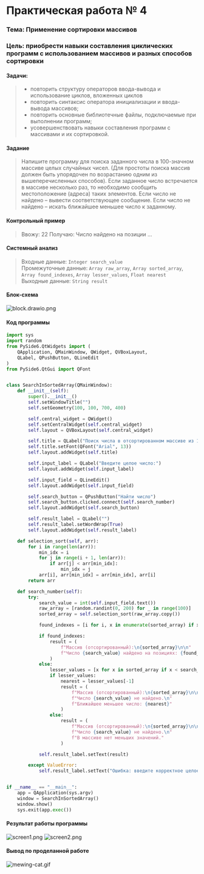 # Практическая работа № 4

### Тема: Применение сортировки массивов

### Цель: приобрести навыки составления циклических программ с использованием массивов и разных способов сортировки

#### Задачи:

> * повторить структуру операторов ввода-вывода и использование циклов, вложенных циклов
> * повторить синтаксис оператора инициализации и ввода-вывода массивов;
> * повторить основные библиотечные файлы, подключаемые при выполнении программ;
> * усовершенствовать навыки составления программ с массивами и их сортировкой.

#### Задание

> Напишите программу для поиска заданного числа в 100-значном массиве целых случайных чисел. (Для простоты поиска массив
> должен быть упорядочен по возрастанию одним из вышеперечисленных способов). Если заданное число встречается в массиве
> несколько раз, то необходимо сообщить местоположение (адреса) таких элементов. Если число не найдено – вывести
> соответствующее сообщение. Если число не найдено – искать ближайшее меньшее число к заданному.

#### Контрольный пример

> Ввожу: 22
> Получаю: Число найдено на позиции ...

#### Системный анализ

> Входные данные: `Integer search_value`  
> Промежуточные данные: `Array raw_array`, `Array sorted_array`, `Array found_indexes`, `Array lesser_values`, `Float
> nearest`  
> Выходные данные: `String result`

#### Блок-схема

![block.drawio.png](src/block.drawio.png)

#### Код программы

```python
import sys
import random
from PySide6.QtWidgets import (
    QApplication, QMainWindow, QWidget, QVBoxLayout,
    QLabel, QPushButton, QLineEdit
)
from PySide6.QtGui import QFont


class SearchInSortedArray(QMainWindow):
    def __init__(self):
        super().__init__()
        self.setWindowTitle("")
        self.setGeometry(100, 100, 700, 400)

        self.central_widget = QWidget()
        self.setCentralWidget(self.central_widget)
        self.layout = QVBoxLayout(self.central_widget)

        self.title = QLabel("Поиск числа в отсортированном массиве из 100 случайных элементов")
        self.title.setFont(QFont("Arial", 13))
        self.layout.addWidget(self.title)

        self.input_label = QLabel("Введите целое число:")
        self.layout.addWidget(self.input_label)

        self.input_field = QLineEdit()
        self.layout.addWidget(self.input_field)

        self.search_button = QPushButton("Найти число")
        self.search_button.clicked.connect(self.search_number)
        self.layout.addWidget(self.search_button)

        self.result_label = QLabel("")
        self.result_label.setWordWrap(True)
        self.layout.addWidget(self.result_label)

    def selection_sort(self, arr):
        for i in range(len(arr)):
            min_idx = i
            for j in range(i + 1, len(arr)):
                if arr[j] < arr[min_idx]:
                    min_idx = j
            arr[i], arr[min_idx] = arr[min_idx], arr[i]
        return arr

    def search_number(self):
        try:
            search_value = int(self.input_field.text())
            raw_array = [random.randint(0, 200) for _ in range(100)]
            sorted_array = self.selection_sort(raw_array.copy())

            found_indexes = [i for i, x in enumerate(sorted_array) if x == search_value]

            if found_indexes:
                result = (
                    f"Массив (отсортированный):\n{sorted_array}\n\n"
                    f"Число {search_value} найдено на позициях: {found_indexes}"
                )
            else:
                lesser_values = [x for x in sorted_array if x < search_value]
                if lesser_values:
                    nearest = lesser_values[-1]
                    result = (
                        f"Массив (отсортированный):\n{sorted_array}\n\n"
                        f"Число {search_value} не найдено.\n"
                        f"Ближайшее меньшее число: {nearest}"
                    )
                else:
                    result = (
                        f"Массив (отсортированный):\n{sorted_array}\n\n"
                        f"Число {search_value} не найдено.\n"
                        f"В массиве нет меньших значений."
                    )

            self.result_label.setText(result)

        except ValueError:
            self.result_label.setText("Ошибка: введите корректное целое число.")


if __name__ == "__main__":
    app = QApplication(sys.argv)
    window = SearchInSortedArray()
    window.show()
    sys.exit(app.exec())

```

#### Результат работы программы

![screen1.png](src/screen1.png)
![screen2.png](src/screen2.png)

#### Вывод по проделанной работе

![mewing-cat.gif](../mewing-cat.gif)